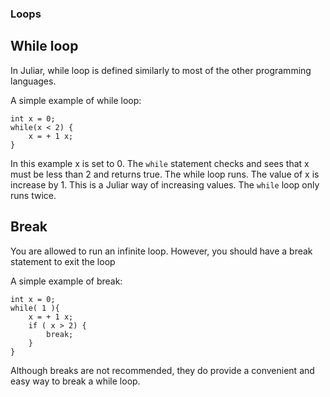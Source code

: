 ### Loops

## While loop

In Juliar, while loop is defined similarly to most of the other
programming languages.

A simple example of while loop:

```
int x = 0;
while(x < 2) {
    x = + 1 x;
}
```

In this example x is set to 0. The `while` statement checks 
and sees that x must be less than 2 and returns true.
The while loop runs. The value of x is increase by 1.
This is a Juliar way of increasing values. The `while` loop
only runs twice. 


## Break
You are allowed to run an infinite loop. However, you should have a break statement to exit the loop

A simple example of break:
```
int x = 0;
while( 1 ){
    x = + 1 x;
    if ( x > 2) {
        break;
    }
}
```

Although breaks are not recommended, they do provide a convenient and easy way to break a while loop.